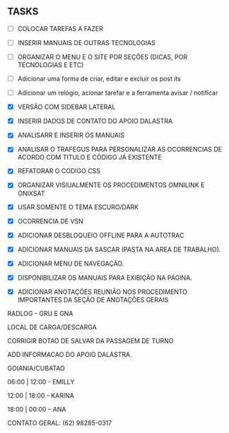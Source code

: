 ## TASKS

- [ ] COLOCAR TAREFAS A FAZER
- [ ] INSERIR MANUAIS DE OUTRAS TECNOLOGIAS
- [ ] ORGANIZAR O MENU E O SITE POR SEÇÕES (DICAS, POR TECNOLOGIAS E ETC)
- [ ] Adicionar uma forma de criar, editar e excluir os post its
- [ ] Adicionar um relógio, acionar tarefar e a ferramenta avisar / notificar
- [x] VERSÃO COM SIDEBAR LATERAL
- [x] INSERIR DADOS DE CONTATO DO APOIO DALASTRA
- [X] ANALISARR E INSERIR OS MANUAIS
- [x] ANALISAR O TRAFEGUS PARA PERSONALIZAR AS OCORRENCIAS DE ACORDO COM TITULO E CÓDIGO JÁ EXISTENTE
- [x] REFATORAR O CODIGO CSS
- [x] ORGANIZAR VISIUALMENTE OS PROCEDIMENTOS OMNILINK E ONIXSAT
- [x] USAR SOMENTE O TEMA ESCURO/DARK
- [x] OCORRENCIA DE VSN
- [x] ADICIONAR DESBLOQUEIO OFFLINE PARA A AUTOTRAC
- [x] ADICIONAR MANUAIS DA SASCAR (PASTA NA AREA DE TRABALHO).
- [x] ADICIONAR MENU DE NAVEGAÇÃO.
- [x] DISPONIBILIZAR OS MANUAIS PARA EXIBIÇÃO NA PÁGINA.
- [x] ADICIONAR ANOTAÇÕES REUNIÃO NOS PROCEDIMENTO IMPORTANTES DA SEÇÃO DE ANOTAÇÕES GERAIS


RADLOG - GRU E GNA

LOCAL DE CARGA/DESCARGA

 

CORRIGIR BOTAO DE SALVAR DA PASSAGEM DE TURNO

 

 

ADD INFORMACAO DO APOIO DALASTRA.

GOIANIA/CUBATAO

06:00 | 12:00 - EMILLY

12:00 | 18:00 - KARINA

18:00 | 00:00 – ANA

CONTATO GERAL: (62) 98285-0317